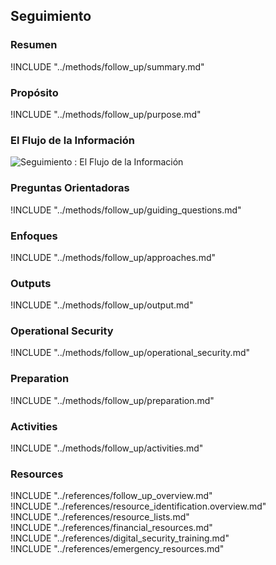 ## Seguimiento

### Resumen
!INCLUDE "../methods/follow_up/summary.md"

### Propósito
!INCLUDE "../methods/follow_up/purpose.md"

### El Flujo de la Información
![Seguimiento : El Flujo de la Información](images/info_flows/follow_up.svg)

### Preguntas Orientadoras
!INCLUDE "../methods/follow_up/guiding_questions.md"

### Enfoques
!INCLUDE "../methods/follow_up/approaches.md"


### Outputs
!INCLUDE "../methods/follow_up/output.md"

### Operational Security
!INCLUDE "../methods/follow_up/operational_security.md"

### Preparation
!INCLUDE "../methods/follow_up/preparation.md"

### Activities
!INCLUDE "../methods/follow_up/activities.md"

### Resources
<div class="greybox">
!INCLUDE "../references/follow_up_overview.md"
</div>

<div class="greybox">
!INCLUDE "../references/resource_identification.overview.md"
</div>

<div class="greybox">
!INCLUDE "../references/resource_lists.md"
</div>

<div class="greybox">
!INCLUDE "../references/financial_resources.md"
</div>

<div class="greybox">
!INCLUDE "../references/digital_security_training.md"
</div>

<div class="greybox">
!INCLUDE "../references/emergency_resources.md"
</div>
